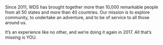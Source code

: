 Since 2011, WDS has brought together more than 10,000 remarkable people from all 50 states and more than 40 countries. Our mission is to explore community, to undertake an adventure, and to be of service to all those around us.

It’s an experience like no other, and we’re doing it again in 2017. All that’s missing is YOU.